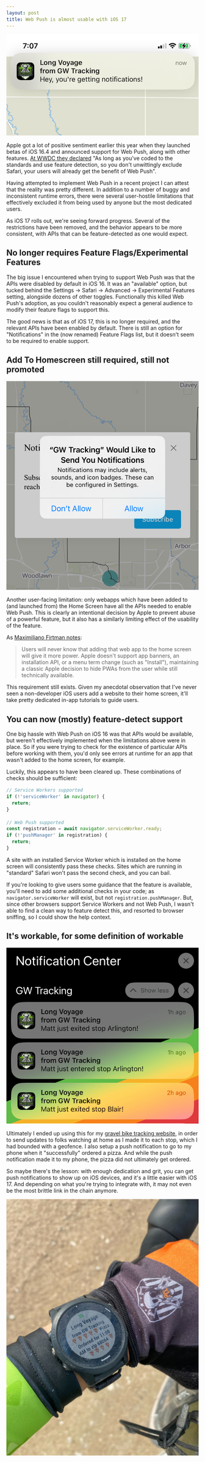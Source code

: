 ```yaml
---
layout: post
title: Web Push is almost usable with iOS 17
---
```


![Screenshot of a successful push event](../images/ios-push/push-success.png)

Apple got a lot of positive sentiment earlier this year when they launched betas of iOS 16.4 and announced support for Web Push, along with other features.
[At WWDC they declared](https://developer.apple.com/videos/play/wwdc2022/10098/?time=869)  "As long as you've coded to the standards and use feature detection, so you don't unwittingly exclude Safari, your users will already get the benefit of Web Push".

Having attempted to implement Web Push in a recent project I can attest that the reality was pretty different.
In addition to a number of buggy and inconsistent runtime errors, there were several user-hostile limitations that effectively excluded it from being used by anyone but the most dedicated users.

As iOS 17 rolls out, we're seeing forward progress.
Several of the restrictions have been removed, and the behavior appears to be more consistent, with APIs that can be feature-detected as one would expect.

## No longer requires Feature Flags/Experimental Features

The big issue I encountered when trying to support Web Push was that the APIs were disabled by default in iOS 16.
It was an "available" option, but tucked behind the Settings -> Safari -> Advanced -> Experimental Features setting, alongside dozens of other toggles.
Functionally this killed Web Push's adoption, as you couldn't reasonably expect a general audience to modify their feature flags to support this.

The good news is that as of iOS 17, this is no longer required, and the relevant APIs have been enabled by default.
There is still an option for "Notifications" in the (now renamed) Feature Flags list, but it doesn't seem to be required to enable support.

## Add To Homescreen still required, still not promoted

![Screenshot of a push request](../images/ios-push/push-request.png)

Another user-facing limitation: only webapps which have been added to (and launched from) the Home Screen have all the APIs needed to enable Web Push.
This is clearly an intentional decision by Apple to prevent abuse of a powerful feature, but it also has a similarly limiting effect of the usability of the feature.

As [Maximiliano Firtman notes](https://tinyletter.com/firt/letters/webpush-for-ios-chatgpt-for-web-devs-apple-vision-pro-updates-to-chrome-and-more):

> Users will never know that adding that web app to the home screen will give it more power. Apple doesn't support app banners, an installation API, or a menu term change (such as "Install"), maintaining a classic Apple decision to hide PWAs from the user while still technically available. 

This requirement still exists. Given my anecdotal observation that I've never seen a non-developer iOS users add a website to their home screen, it'll take pretty dedicated in-app tutorials to guide users.

## You can now (mostly) feature-detect support

One big hassle with Web Push on iOS 16 was that APIs would be available, but weren't effectively implemented when the limitations above were in place.
So if you were trying to check for the existence of particular APIs before working with them, you'd only see errors at runtime for an app that wasn't added to the home screen, for example.

Luckily, this appears to have been cleared up. These combinations of checks should be sufficient:

```javascript
// Service Workers supported
if (!'serviceWorker' in navigator) {
  return;
}

// Web Push supported
const registration = await navigator.serviceWorker.ready;
if (!'pushManager' in registration) {
  return;
}
```

A site with an installed Service Worker which is installed on the home screen will consistently pass these checks.
Sites which are running in "standard" Safari won't pass the second check, and you can bail.

If you're looking to give users some guidance that the feature is available, you'll need to add some additional checks in your code; as `navigator.serviceWorker` will exist, but not `registration.pushManager`.
But, since other browsers support Service Workers and not Web Push, I wasn't able to find a clean way to feature detect this, and resorted to browser sniffing, so I could show the help context.

## It's workable, for some definition of workable

![Screenshot of a lock screen with lots of push notifications](../images/ios-push/lock-screen-push.png)

Ultimately I ended up using this for my [gravel bike tracking website](/geofence-pizza-ordering/), in order to send updates to folks watching at home as I made it to each stop, which I had bounded with a geofence.
I also setup a push notification to go to my phone when it "successfully" ordered a pizza. And while the push notification made it to my phone, the pizza did not ultimately get ordered.

So maybe there's the lesson: with enough dedication and grit, you can get push notifications to show up on iOS devices, and it's a little easier with iOS 17.
And depending on what you're trying to integrate with, it may not even be the most brittle link in the chain anymore.

![A push notification indicating pizza was delivered](../images/2023-long-voyage/pizza-watch.jpg)